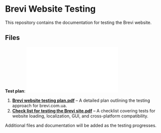# Brevi Website Testing

This repository contains the documentation for testing the Brevi website.

## Files
**Test plan**: ![Brevi website testing plan.pdf](0.Brevi%20website%20testing%20plan.pdf) 

1. **[Brevi website testing plan.pdf](0.Brevi%20website%20testing%20plan.pdf)** – A detailed plan outlining the testing approach for brevi.com.ua.
2. **[Check list for testing the Brevi site.pdf](./1.Check%20list%20for%20testing%20the%20Brevi%20site.pdf)** – A checklist covering tests for website loading, localization, GUI, and cross-platform compatibility.

Additional files and documentation will be added as the testing progresses.
